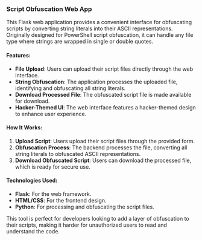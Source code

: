 ### Script Obfuscation Web App

This Flask web application provides a convenient interface for obfuscating scripts by converting string literals into their ASCII representations. Originally designed for PowerShell script obfuscation, it can handle any file type where strings are wrapped in single or double quotes.

#### Features:
- **File Upload**: Users can upload their script files directly through the web interface.
- **String Obfuscation**: The application processes the uploaded file, identifying and obfuscating all string literals.
- **Download Processed File**: The obfuscated script file is made available for download.
- **Hacker-Themed UI**: The web interface features a hacker-themed design to enhance user experience.

#### How It Works:
1. **Upload Script**: Users upload their script files through the provided form.
2. **Obfuscation Process**: The backend processes the file, converting all string literals to obfuscated ASCII representations.
3. **Download Obfuscated Script**: Users can download the processed file, which is ready for secure use.

#### Technologies Used:
- **Flask**: For the web framework.
- **HTML/CSS**: For the frontend design.
- **Python**: For processing and obfuscating the script files.

This tool is perfect for developers looking to add a layer of obfuscation to their scripts, making it harder for unauthorized users to read and understand the code.
